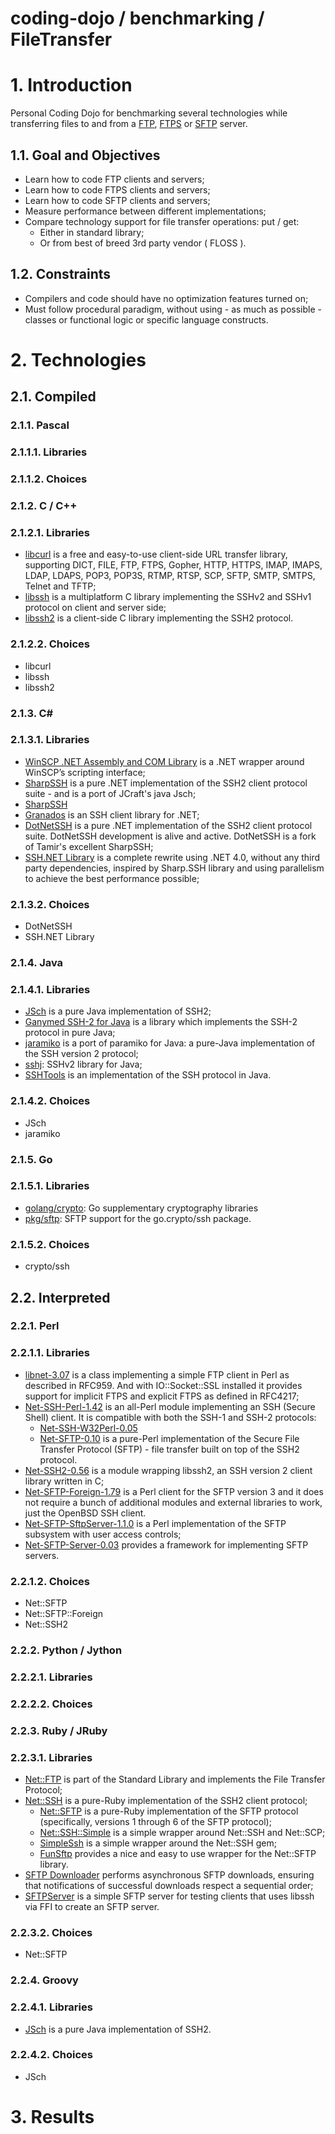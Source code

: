 coding-dojo / benchmarking / FileTransfer
=========================================

# 1. Introduction

Personal Coding Dojo for benchmarking several technologies while transferring files to and from a [FTP](https://en.wikipedia.org/wiki/File_Transfer_Protocol), [FTPS](https://en.wikipedia.org/wiki/FTPS) or [SFTP](https://en.wikipedia.org/wiki/SSH_File_Transfer_Protocol) server.

## 1.1. Goal and Objectives

- Learn how to code FTP clients and servers;
- Learn how to code FTPS clients and servers;
- Learn how to code SFTP clients and servers;
- Measure performance between different implementations;
- Compare technology support for file transfer operations: put / get:
  - Either in standard library;
  - Or from best of breed 3rd party vendor ( FLOSS ).

## 1.2. Constraints

- Compilers and code should have no optimization features turned on;
- Must follow procedural paradigm, without using - as much as possible - classes or functional logic or specific language constructs.

# 2. Technologies

## 2.1. Compiled

### 2.1.1. Pascal

### 2.1.1.1. Libraries

### 2.1.1.2. Choices

### 2.1.2. C / C++

### 2.1.2.1. Libraries

- [libcurl](http://curl.haxx.se/libcurl/) is a free and easy-to-use client-side URL transfer library, supporting DICT, FILE, FTP, FTPS, Gopher, HTTP, HTTPS, IMAP, IMAPS, LDAP, LDAPS, POP3, POP3S, RTMP, RTSP, SCP, SFTP, SMTP, SMTPS, Telnet and TFTP;
- [libssh](https://www.libssh.org/) is a multiplatform C library implementing the SSHv2 and SSHv1 protocol on client and server side;
- [libssh2](http://www.libssh2.org/) is a client-side C library implementing the SSH2 protocol.

### 2.1.2.2. Choices

- libcurl
- libssh
- libssh2

### 2.1.3. C#

### 2.1.3.1. Libraries

- [WinSCP .NET Assembly and COM Library](http://winscp.net/eng/docs/library) is a .NET wrapper around WinSCP’s scripting interface;
- [SharpSSH](www.tamirgal.com/blog/page/SharpSSH.aspx) is a pure .NET implementation of the SSH2 client protocol suite - and is a port of JCraft's java Jsch;
- [SharpSSH](https://bitbucket.org/mattgwagner/sharpssh)
- [Granados](http://granados.sourceforge.net/) is an SSH client library for .NET;
- [DotNetSSH](https://sourceforge.net/projects/dotnetssh/) is a pure .NET implementation of the SSH2 client protocol suite. DotNetSSH development is alive and active. DotNetSSH is a fork of Tamir's excellent SharpSSH;
- [SSH.NET Library](https://sshnet.codeplex.com/) is a complete rewrite using .NET 4.0, without any third party dependencies, inspired by Sharp.SSH library and using parallelism to achieve the best performance possible;

### 2.1.3.2. Choices

- DotNetSSH
- SSH.NET Library

### 2.1.4. Java

### 2.1.4.1. Libraries

- [JSch](http://www.jcraft.com/jsch/) is a pure Java implementation of SSH2;
- [Ganymed SSH-2 for Java](http://www.ganymed.ethz.ch/ssh2/) is a library which implements the SSH-2 protocol in pure Java;
- [jaramiko](http://www.lag.net/jaramiko/) is a port of paramiko for Java: a pure-Java implementation of the SSH version 2 protocol;
- [sshj](https://github.com/hierynomus/sshj): SSHv2 library for Java;
- [SSHTools](http://sshtools.sourceforge.net/) is an implementation of the SSH protocol in Java.

### 2.1.4.2. Choices

- JSch
- jaramiko

### 2.1.5. Go

### 2.1.5.1. Libraries

- [golang/crypto](https://github.com/golang/crypto/): Go supplementary cryptography libraries
- [pkg/sftp](https://github.com/pkg/sftp): SFTP support for the go.crypto/ssh package.

### 2.1.5.2. Choices

- crypto/ssh

## 2.2. Interpreted

### 2.2.1. Perl

### 2.2.1.1. Libraries

- [libnet-3.07](http://search.cpan.org/~shay/libnet-3.07/) is a class implementing a simple FTP client in Perl as described in RFC959. And with IO::Socket::SSL installed it provides support for implicit FTPS and explicit FTPS as defined in RFC4217;
- [Net-SSH-Perl-1.42](http://search.cpan.org/~schwigon/Net-SSH-Perl-1.42/) is an all-Perl module implementing an SSH (Secure Shell) client. It is compatible with both the SSH-1 and SSH-2 protocols:
  - [Net-SSH-W32Perl-0.05](http://search.cpan.org/~scotts/Net-SSH-W32Perl-0.05/)
  - [Net-SFTP-0.10](http://search.cpan.org/~dbrobins/Net-SFTP-0.10/) is a pure-Perl implementation of the Secure File Transfer Protocol (SFTP) - file transfer built on top of the SSH2 protocol.
- [Net-SSH2-0.56](http://search.cpan.org/~salva/Net-SSH2-0.56/) is a module wrapping libssh2, an SSH version 2 client library written in C;
- [Net-SFTP-Foreign-1.79](http://search.cpan.org/~salva/Net-SFTP-Foreign-1.79/) is a Perl client for the SFTP version 3 and it does not require a bunch of additional modules and external libraries to work, just the OpenBSD SSH client.
- [Net-SFTP-SftpServer-1.1.0](http://search.cpan.org/~simm/Net-SFTP-SftpServer-1.1.0/) is a Perl implementation of the SFTP subsystem with user access controls;
- [Net-SFTP-Server-0.03](http://search.cpan.org/~salva/Net-SFTP-Server-0.03/) provides a framework for implementing SFTP servers.

### 2.2.1.2. Choices

- Net::SFTP
- Net::SFTP::Foreign
- Net::SSH2

### 2.2.2. Python / Jython

### 2.2.2.1. Libraries

### 2.2.2.2. Choices

### 2.2.3. Ruby / JRuby

### 2.2.3.1. Libraries

- [Net::FTP](http://ruby-doc.org/stdlib-2.2.3/libdoc/net/ftp/rdoc/) is part of the Standard Library and implements the File Transfer Protocol;
- [Net::SSH](https://github.com/net-ssh/net-ssh) is a pure-Ruby implementation of the SSH2 client protocol;
  - [Net::SFTP](https://github.com/net-ssh/net-sftp) is a pure-Ruby implementation of the SFTP protocol (specifically, versions 1 through 6 of the SFTP protocol);
  - [Net::SSH::Simple](https://github.com/busyloop/net-ssh-simple) is a simple wrapper around Net::SSH and Net::SCP;
  - [SimpleSsh](https://github.com/szuecs/simple_ssh) is a simple wrapper around the Net::SSH gem;
  - [FunSftp](https://github.com/georgediaz88/fun_sftp) provides a nice and easy to use wrapper for the Net::SFTP library.
- [SFTP Downloader](https://github.com/olistik/sftp_downloader) performs asynchronous SFTP downloads, ensuring that notifications of successful downloads respect a sequential order;
- [SFTPServer](https://github.com/corgibytes/sftp_server) is a simple SFTP server for testing clients that uses libssh via FFI to create an SFTP server.

### 2.2.3.2. Choices

- Net::SFTP

### 2.2.4. Groovy

### 2.2.4.1. Libraries

- [JSch](http://www.jcraft.com/jsch/) is a pure Java implementation of SSH2.

### 2.2.4.2. Choices

- JSch

# 3. Results
